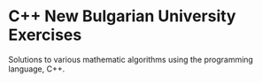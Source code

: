 <h1> C++ New Bulgarian University Exercises </h1>

<p>Solutions to various mathematic algorithms using the programming language, C++.</p>
